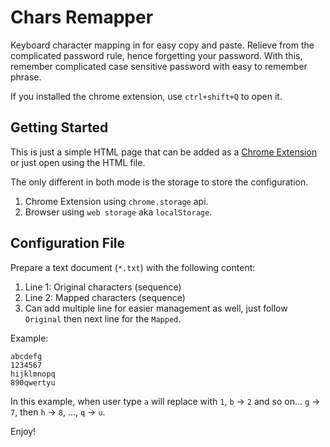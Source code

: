 # Chars Remapper

Keyboard character mapping in for easy copy and paste. Relieve from the complicated password rule, hence forgetting your password. With this, remember complicated case sensitive password with easy to remember phrase.

If you installed the chrome extension, use `ctrl+shift+Q` to open it.

## Getting Started

This is just a simple HTML page that can be added as a [Chrome Extension](https://developer.chrome.com/docs/extensions/mv3/getstarted/) or just open using the HTML file.

The only different in both mode is the storage to store the configuration.
1. Chrome Extension using `chrome.storage` api.
1. Browser using `web storage` aka `localStorage`.

## Configuration File

Prepare a text document (`*.txt`) with the following content:
1. Line 1: Original characters (sequence)
1. Line 2: Mapped characters (sequence)
1. Can add multiple line for easier management as well, just follow `Original` then next line for the `Mapped`.

Example:
```
abcdefg
1234567
hijklmnopq
890qwertyu
```

In this example, when user type `a` will replace with `1`, `b` -> `2` and so on... `g` -> `7`, then `h` -> `8`, ..., `q` -> `u`.

Enjoy!
